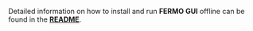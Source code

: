 Detailed information on how to install and run **FERMO GUI** offline can be found in the [**README**](https://github.com/fermo-metabolomics/fermo).